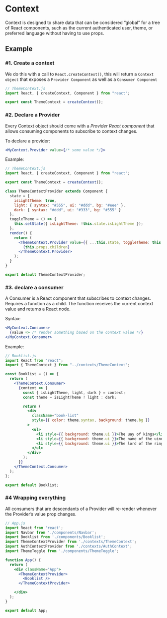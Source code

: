 # Context

Context is designed to share data that can be considered “global” for a tree of React components, such as the current authenticated user, theme, or preferred language without having to use props.

## Example

### #1. Create a context

We do this with a call to `React.createContext()`, this will return a `Context object` that exposes a `Provider Component` as well as a `Consumer Component`

```jsx
// ThemeContext.js
import React, { createContext, Component } from "react";

export const ThemeContext = createContext();
```

### #2. Declare a Provider

Every Context object should come with a *Provider React component* that allows consuming components to subscribe to context changes.

To declare a provider:

```jsx
<MyContext.Provider value={/* some value */}>
```

Example:

```jsx
// ThemeContext.js
import React, { createContext, Component } from "react";

export const ThemeContext = createContext();

class ThemeContextProvider extends Component {
  state = {
    isLightTheme: true,
    light: { syntax: "#555", ui: "#ddd", bg: "#eee" },
    dark: { syntax: "#ddd", ui: "#333", bg: "#555" }
  };
  toggleTheme = () => {
    this.setState({ isLightTheme: !this.state.isLightTheme });
  };
  render() {
    return (
      <ThemeContext.Provider value={{ ...this.state, toggleTheme: this.toggleTheme }}>
        {this.props.children}
      </ThemeContext.Provider>
    );
  }
}

export default ThemeContextProvider;
```

### #3. declare a consumer

A Consumer is a React component that subscribes to context changes. Requires a function as a child. The function receives the current context value and returns a React node.

Syntax:

```jsx
<MyContext.Consumer>
  {value => /* render something based on the context value */}
</MyContext.Consumer>
```

Example:

```jsx
// Booklist.js
import React from "react";
import { ThemeContext } from "../contexts/ThemeContext";

const Booklist = () => {
  return (
    <ThemeContext.Consumer>
      {context => {
        const { isLightTheme, light, dark } = context;
        const theme = isLightTheme ? light : dark;

        return (
          <div
            className="book-list"
            style={{ color: theme.syntax, background: theme.bg }}
          >
            <ul>
              <li style={{ background: theme.ui }}>The uay of kings</li>
              <li style={{ background: theme.ui }}>The name of the uind</li>
              <li style={{ background: theme.ui }}>The lord of the rings</li>
            </ul>
          </div>
        );
      }}
    </ThemeContext.Consumer>
  );
};

export default Booklist;
```

### #4 Wrapping everything

All consumers that are descendants of a Provider will re-render whenever the Provider’s value prop changes.

```jsx
// App.js
import React from 'react';
import Navbar from './components/Navbar';
import Booklist from './components/Booklist';
import ThemeContextProvider from './contexts/ThemeContext';
import AuthContextProvider from './contexts/AuthContext';
import ThemeToggle from './components/ThemeToggle';

function App() {
  return (
    <div className="App">
      <ThemeContextProvider>
        <Booklist />
      </ThemeContextProvider>

    </div>
  );
}

export default App;
```
